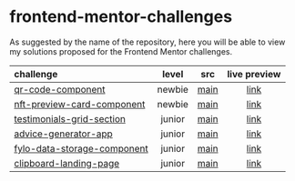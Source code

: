 # frontend-mentor-challenges
As suggested by the name of the repository, here you will be able to view my solutions proposed for the Frontend Mentor challenges.


| challenge                                                    | level |                             src                              |                         live preview                         |
| :----------------------------------------------------------- |:-----:|:----------------------------------------------------------: | :----------------------------------------------------------: |
| [qr-code-component](https://www.frontendmentor.io/challenges/qr-code-component-iux_sIO_H) | newbie | [main](https://github.com/davdifr/frontend-mentor-challenges/tree/main/qr-code-component) | [link](https://davdifr.github.io/live-preview/qr-code-component/) |
| [nft-preview-card-component](https://www.frontendmentor.io/challenges/nft-preview-card-component-SbdUL_w0U) | newbie | [main](https://github.com/davdifr/frontend-mentor-challenges/tree/main/nft-preview-card-component) |[link](https://davdifr.github.io/live-preview/nft-preview-card-component/)|
| [testimonials-grid-section](https://www.frontendmentor.io/challenges/testimonials-grid-section-Nnw6J7Un7)                                                              | junior                   | [main](https://github.com/davdifr/frontend-mentor-challenges/tree/main/testimonials-grid-section)      | [link](https://davdifr.github.io/live-preview/testimonials-grid-section/) |
| [advice-generator-app](https://www.frontendmentor.io/challenges/advice-generator-app-QdUG-13db) | junior | [main](https://github.com/davdifr/frontend-mentor-challenges/tree/main/advice-generator-app) | [link](https://davdifr.github.io/live-preview/advice-generator-app/) |
| [fylo-data-storage-component](https://www.frontendmentor.io/challenges/fylo-data-storage-component-1dZPRbV5n) | junior | [main](https://github.com/davdifr/frontend-mentor-challenges/tree/main/fylo-data-storage-component) | [link](https://davdifr.github.io/live-preview/fylo-data-storage-component/) |
| [clipboard-landing-page](https://www.frontendmentor.io/challenges/clipboard-landing-page-5cc9bccd6c4c91111378ecb9) | junior | [main](https://github.com/davdifr/frontend-mentor-challenges/tree/main/clipboard-landing-page) | [link](https://davdifr.github.io/live-preview/clipboard-landing-page/src/index.html) |
